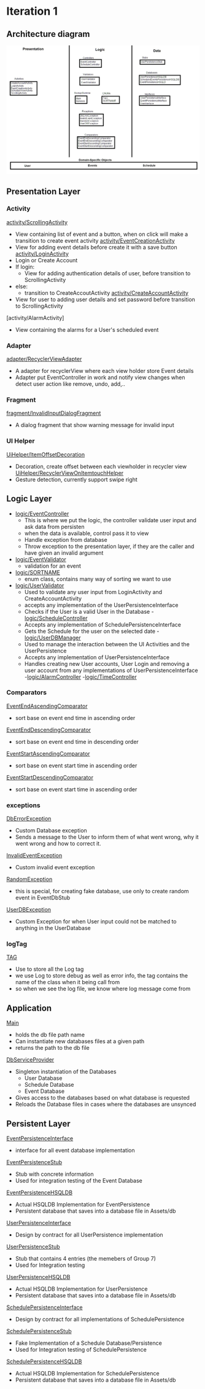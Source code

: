 # Iteration 1 

## Architecture diagram 

![architecture](Architecture_Iter2.jpg)

## Presentation Layer

### Activity
[activity/ScrollingActivity](https://code.cs.umanitoba.ca/3350-winter-2021-a03/Team-7/-/blob/master/app/src/main/java/comp3350/team7/scheduleapp/presentation/activity/ScrollingActivity.java)
- View containing list of event and a button, when on click will make a transition to create event activity 
[activity/EventCreationActivity](https://code.cs.umanitoba.ca/3350-winter-2021-a03/Team-7/-/blob/master/app/src/main/java/comp3350/team7/scheduleapp/presentation/activity/EventCreationActivity.java)
- View for adding event details before create it with a save button
[activity/LoginActivity](https://code.cs.umanitoba.ca/3350-winter-2021-a03/Team-7/-/blob/master/app/src/main/java/comp3350/team7/scheduleapp/presentation/activity/LoginActivity.java)
- Login or Create Account 
- If login:
    - View for adding authentication details of user, before transition to ScrollingActivity
- else: 
    - transition to CreateAccoutActivity
[activity/CreateAccountActivity](https://code.cs.umanitoba.ca/3350-winter-2021-a03/Team-7/-/blob/master/app/src/main/java/comp3350/team7/scheduleapp/presentation/activity/CreateAccountActivity.java)
- View for user to adding user details and set password before transition to ScrollingActivity

[activity/AlarmActivity]
- View containing the alarms for a User's scheduled event

### Adapter 
[adapter/RecyclerViewAdapter](https://code.cs.umanitoba.ca/3350-winter-2021-a03/Team-7/-/blob/master/app/src/main/java/comp3350/team7/scheduleapp/presentation/adapter/RecyclerViewAdapter.java)
- A adapter for recyclerView where each view holder store Event details 
- Adapter put EventController in work and notify view changes when detect user action like remove, undo, add,..
 
### Fragment
[fragment/InvalidInputDialogFragment](https://code.cs.umanitoba.ca/3350-winter-2021-a03/Team-7/-/blob/master/app/src/main/java/comp3350/team7/scheduleapp/presentation/fragment/InvalidInputDialogFragment.java)
- A dialog fragment that show warning message for invalid input 

### UI Helper
[UiHelper/ItemOffsetDecoration](https://code.cs.umanitoba.ca/3350-winter-2021-a03/Team-7/-/blob/master/app/src/main/java/comp3350/team7/scheduleapp/presentation/UiHelper/ItemOffsetDecoration.java)
- Decoration, create offset between each viewholder in recycler view
[UiHelper/RecyclerViewOnItemtouchHelper](https://code.cs.umanitoba.ca/3350-winter-2021-a03/Team-7/-/blob/master/app/src/main/java/comp3350/team7/scheduleapp/presentation/UiHelper/RecyclerViewOnItemtouchHelper.java)
- Gesture detection, currently support swipe right


## Logic Layer 

- [logic/EventController](https://code.cs.umanitoba.ca/3350-winter-2021-a03/Team-7/-/blob/master/app/src/main/java/comp3350/team7/scheduleapp/logic/EventController.java)
    - This is where we put the logic, the controller validate user input and ask data from persisten
    - when the data is available, control pass it to view 
    - Handle exception from database
    - Throw exception to the presentation layer, if they are the caller and have given an invalid argument  
- [logic/EventValidator](https://code.cs.umanitoba.ca/3350-winter-2021-a03/Team-7/-/blob/master/app/src/main/java/comp3350/team7/scheduleapp/logic/EventValidator.java)
    - validation for an event 
- [logic/SORTNAME](https://code.cs.umanitoba.ca/3350-winter-2021-a03/Team-7/-/blob/master/app/src/main/java/comp3350/team7/scheduleapp/logic/SORTNAME.java)
    - enum class, contains many way of sorting we want to use 
- [logic/UserValidator](https://code.cs.umanitoba.ca/3350-winter-2021-a03/Team-7/-/blob/master/app/src/main/java/comp3350/team7/scheduleapp/logic/UserValidator.java)
    - Used to validate any user input from LoginActivity and CreateAccountActivity
    - accepts any implementation of the UserPersistenceInterface
    - Checks if the User is a valid User in the Database
-[logic/ScheduleController]()
    - Accepts any implementation of SchedulePersistenceInterface
    - Gets the Schedule for the user on the selected date
-[logic/UserDBManager]()
    - Used to manage the interaction between the UI Activities and the UserPersistence
    - Accepts any implementation of UserPersistenceInterface
    - Handles creating new User accounts, User Login and removing a user account from any implementations of UserPersistenceInterface
-[logic/AlarmController]()
-[logic/TimeController]()
   
### Comparators
[EventEndAscendingComparator](https://code.cs.umanitoba.ca/3350-winter-2021-a03/Team-7/-/blob/master/app/src/main/java/comp3350/team7/scheduleapp/logic/comparators/EventEndAscendingComparator.java)
- sort base on event end time in ascending order

[EventEndDescendingComparator](https://code.cs.umanitoba.ca/3350-winter-2021-a03/Team-7/-/blob/master/app/src/main/java/comp3350/team7/scheduleapp/logic/comparators/EventEndDescendingComparator.java)
- sort base on event end time in descending order

[EventStartAscendingComparator](https://code.cs.umanitoba.ca/3350-winter-2021-a03/Team-7/-/blob/master/app/src/main/java/comp3350/team7/scheduleapp/logic/comparators/EventStartAscendingComparator.java)
- sort base on event start time in ascending order

[EventStartDescendingComparator](https://code.cs.umanitoba.ca/3350-winter-2021-a03/Team-7/-/blob/master/app/src/main/java/comp3350/team7/scheduleapp/logic/comparators/EventStartDescendingComparator.java)
- sort base on event start time in ascending order


### exceptions 
[DbErrorException](https://code.cs.umanitoba.ca/3350-winter-2021-a03/Team-7/-/blob/master/app/src/main/java/comp3350/team7/scheduleapp/logic/exceptions/DbErrorException.java)
- Custom Database exception
- Sends a message to the User to inform them of what went wrong, why it went wrong and how to correct it. 

[InvalidEventException](https://code.cs.umanitoba.ca/3350-winter-2021-a03/Team-7/-/blob/master/app/src/main/java/comp3350/team7/scheduleapp/logic/exceptions/InvalidEventException.java)
- Custom invalid event exception

[RandomException](https://code.cs.umanitoba.ca/3350-winter-2021-a03/Team-7/-/blob/master/app/src/main/java/comp3350/team7/scheduleapp/logic/exceptions/RandomException.java)
- this is special, for creating fake database, use only to create random event in EventDbStub

[UserDBException](https://code.cs.umanitoba.ca/3350-winter-2021-a03/Team-7/-/blob/master/app/src/main/java/comp3350/team7/scheduleapp/logic/exceptions/UserDBException.java)
- Custom Exception for when User input could not be matched to anything in the UserDatabase

### logTag

[TAG](https://code.cs.umanitoba.ca/3350-winter-2021-a03/Team-7/-/blob/master/app/src/main/java/comp3350/team7/scheduleapp/logic/logTag/TAG.java)
- Use to store all the Log tag
- we use Log to store debug as well as error info, the tag contains the name of the class when it being call from
- so when we see the log file, we know where log message come from  

## Application
[Main](https://code.cs.umanitoba.ca/3350-winter-2021-a03/Team-7/-/blob/master/app/src/main/java/comp3350/team7/scheduleapp/Application/Main.java)
- holds the db file path name
- Can instantiate new databases files at a given path
- returns the path to the db file

[DbServiceProvider](https://code.cs.umanitoba.ca/3350-winter-2021-a03/Team-7/-/blob/master/app/src/main/java/comp3350/team7/scheduleapp/Application/DbServiceProvider.java)
- Singleton instantiation of the Databases
    - User Database
    - Schedule Database
    - Event Database 
- Gives access to the databases based on what database is requested
- Reloads the Database files in cases where the databases are unsynced


## Persistent Layer

[EventPersistenceInterface](https://code.cs.umanitoba.ca/3350-winter-2021-a03/Team-7/-/blob/master/app/src/main/java/comp3350/team7/scheduleapp/persistence/EventPersistenceInterface.java) 
- interface for all event database implementation


[EventPersistenceStub](https://code.cs.umanitoba.ca/3350-winter-2021-a03/Team-7/-/blob/master/app/src/main/java/comp3350/team7/scheduleapp/persistence/stubs/EventPersistenceStub.java) 
- Stub with concrete information
- Used for integration testing of the Event Database

[EventPersistenceHSQLDB](https://code.cs.umanitoba.ca/3350-winter-2021-a03/Team-7/-/blob/master/app/src/main/java/comp3350/team7/scheduleapp/persistence/hsqldb/EventPersistenceHSQLDB.java)
- Actual HSQLDB Implementation for EventPersistence
- Persistent database that saves into a database file in Assets/db

[UserPersistenceInterface](https://code.cs.umanitoba.ca/3350-winter-2021-a03/Team-7/-/blob/master/app/src/main/java/comp3350/team7/scheduleapp/persistence/UserPersistenceInterface.java)
- Design by contract for all UserPersistence implementation

[UserPersistenceStub](https://code.cs.umanitoba.ca/3350-winter-2021-a03/Team-7/-/blob/master/app/src/main/java/comp3350/team7/scheduleapp/persistence/stubs/UserPersistenceStub.java)
- Stub that contains 4 entries (the memebers of Group 7)
- Used for Integration testing

[UserPersistenceHSQLDB](https://code.cs.umanitoba.ca/3350-winter-2021-a03/Team-7/-/blob/master/app/src/main/java/comp3350/team7/scheduleapp/persistence/hsqldb/UserPersistenceHSQLDB.java)
- Actual HSQLDB Implementation for UserPersistence
- Persistent database that saves into a database file in Assets/db

[SchedulePersistenceInterface]()
- Design by contract for all implementations of SchedulePersistence

[SchedulePersistenceStub]()
- Fake Implementation of a Schedule Database/Persistence
- Used for Integration testing of SchedulePersistence

[SchedulePersistenceHSQLDB]()
- Actual HSQLDB Implementation for SchedulePersistence
- Persistent database that saves into a database file in Assets/db
